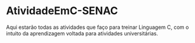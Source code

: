 # AtividadeEmC-SENAC
Aqui estarão todas as atividades que faço para treinar Linguagem C, com o intuito da aprendizagem voltada para atividades universitárias.
